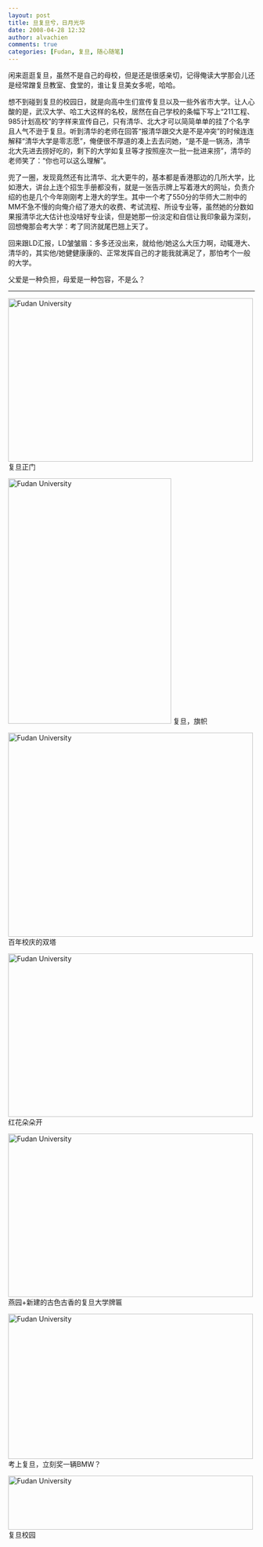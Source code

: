 ```yaml
---
layout: post
title: 旦复旦兮，日月光华
date: 2008-04-28 12:32
author: alvachien
comments: true
categories: [Fudan, 复旦, 随心随笔]
---
```

<div id="bp-C678F199F470A1FB_1153-content">

闲来逛逛复旦，虽然不是自己的母校，但是还是很感亲切，记得俺读大学那会儿还是经常蹭复旦教室、食堂的，谁让复旦美女多呢，哈哈。

想不到碰到复旦的校园日，就是向高中生们宣传复旦以及一些外省市大学。让人心酸的是，武汉大学、哈工大这样的名校，居然在自己学校的条幅下写上“211工程、985计划高校”的字样来宣传自己，只有清华、北大才可以简简单单的挂了个名字且人气不逊于复旦。听到清华的老师在回答“报清华跟交大是不是冲突”的时候连连解释“清华大学是零志愿”，俺便很不厚道的凑上去去问她，“是不是一锅汤，清华北大先进去捞好吃的，剩下的大学如复旦等才按照座次一批一批进来捞”，清华的老师笑了：“你也可以这么理解”。

兜了一圈，发现竟然还有比清华、北大更牛的，基本都是香港那边的几所大学，比如港大，讲台上连个招生手册都没有，就是一张告示牌上写着港大的网址，负责介绍的也是几个今年刚刚考上港大的学生。其中一个考了550分的华师大二附中的MM不急不慢的向俺介绍了港大的收费、考试流程、所设专业等，虽然她的分数如果报清华北大估计也没啥好专业读，但是她那一份淡定和自信让我印象最为深刻，回想俺那会考大学：考了同济就尾巴翘上天了。

回来跟LD汇报，LD皱皱眉：多多还没出来，就给他/她这么大压力啊，动辄港大、清华的，其实他/她健健康康的、正常发挥自己的才能我就满足了，那怕考个一般的大学。

父爱是一种负担，母爱是一种包容，不是么？

<hr /><a title="Fudan University by Alva Chien, on Flickr" href="http://www.flickr.com/photos/alvachien/2449168760/"><img src="http://farm3.static.flickr.com/2392/2449168760_c40d6ecba0.jpg" alt="Fudan University" width="500" height="333" /></a>
复旦正门

<a title="Fudan University by Alva Chien, on Flickr" href="http://www.flickr.com/photos/alvachien/2449173974/"><img src="http://farm3.static.flickr.com/2244/2449173974_c5c428c1a8.jpg" alt="Fudan University" width="333" height="500" /></a>
复旦，旗帜

<a title="Fudan University by Alva Chien, on Flickr" href="http://www.flickr.com/photos/alvachien/2449173818/"><img src="http://farm3.static.flickr.com/2130/2449173818_16de0f2a20.jpg" alt="Fudan University" width="500" height="416" /></a>
百年校庆的双塔

<a title="Fudan University by Alva Chien, on Flickr" href="http://www.flickr.com/photos/alvachien/2449173408/"><img src="http://farm3.static.flickr.com/2121/2449173408_b0299c10e0.jpg" alt="Fudan University" width="500" height="333" /></a>
红花朵朵开

<a title="Fudan University by Alva Chien, on Flickr" href="http://www.flickr.com/photos/alvachien/2448349963/"><img src="http://farm4.static.flickr.com/3121/2448349963_0d116c5e49.jpg" alt="Fudan University" width="500" height="333" /></a>
燕园+新建的古色古香的复旦大学牌匾

<a title="Fudan University by Alva Chien, on Flickr" href="http://www.flickr.com/photos/alvachien/2448346171/"><img src="http://farm4.static.flickr.com/3052/2448346171_fdedf7f635.jpg" alt="Fudan University" width="500" height="296" /></a>
考上复旦，立刻奖一辆BMW？

<a title="Fudan University by Alva Chien, on Flickr" href="http://www.flickr.com/photos/alvachien/2448351565/"><img src="http://farm4.static.flickr.com/3152/2448351565_4c3a6acb98.jpg" alt="Fudan University" width="500" height="110" /></a>
复旦校园

</div>
